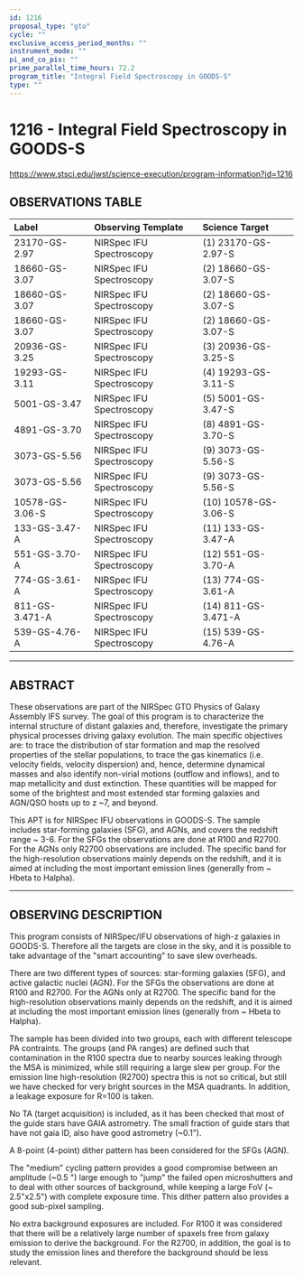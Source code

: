 ```yaml
---
id: 1216
proposal_type: "gto"
cycle: ""
exclusive_access_period_months: ""
instrument_mode: ""
pi_and_co_pis: ""
prime_parallel_time_hours: 72.2
program_title: "Integral Field Spectroscopy in GOODS-S"
type: ""
---
```

# 1216 - Integral Field Spectroscopy in GOODS-S
https://www.stsci.edu/jwst/science-execution/program-information?id=1216
## OBSERVATIONS TABLE
| Label             | Observing Template        | Science Target          |
| :---------------- | :------------------------ | :---------------------- |
| 23170-GS-2.97     | NIRSpec IFU Spectroscopy  | (1) 23170-GS-2.97-S     |
| 18660-GS-3.07     | NIRSpec IFU Spectroscopy  | (2) 18660-GS-3.07-S     |
| 18660-GS-3.07     | NIRSpec IFU Spectroscopy  | (2) 18660-GS-3.07-S     |
| 18660-GS-3.07     | NIRSpec IFU Spectroscopy  | (2) 18660-GS-3.07-S     |
| 20936-GS-3.25     | NIRSpec IFU Spectroscopy  | (3) 20936-GS-3.25-S     |
| 19293-GS-3.11     | NIRSpec IFU Spectroscopy  | (4) 19293-GS-3.11-S     |
| 5001-GS-3.47      | NIRSpec IFU Spectroscopy  | (5) 5001-GS-3.47-S      |
| 4891-GS-3.70      | NIRSpec IFU Spectroscopy  | (8) 4891-GS-3.70-S      |
| 3073-GS-5.56      | NIRSpec IFU Spectroscopy  | (9) 3073-GS-5.56-S      |
| 3073-GS-5.56      | NIRSpec IFU Spectroscopy  | (9) 3073-GS-5.56-S      |
| 10578-GS-3.06-S   | NIRSpec IFU Spectroscopy  | (10) 10578-GS-3.06-S    |
| 133-GS-3.47-A     | NIRSpec IFU Spectroscopy  | (11) 133-GS-3.47-A      |
| 551-GS-3.70-A     | NIRSpec IFU Spectroscopy  | (12) 551-GS-3.70-A      |
| 774-GS-3.61-A     | NIRSpec IFU Spectroscopy  | (13) 774-GS-3.61-A      |
| 811-GS-3.471-A    | NIRSpec IFU Spectroscopy  | (14) 811-GS-3.471-A     |
| 539-GS-4.76-A     | NIRSpec IFU Spectroscopy  | (15) 539-GS-4.76-A      |

---

## ABSTRACT

These observations are part of the NIRSpec GTO Physics of Galaxy Assembly IFS survey. The goal of this program is to characterize the internal structure of distant galaxies and, therefore, investigate the primary physical processes driving galaxy evolution. The main specific objectives are: to trace the distribution of star formation and map the resolved properties of the stellar populations, to trace the gas kinematics (i.e. velocity fields, velocity dispersion) and, hence, determine dynamical masses and also identify non-virial motions (outflow and inflows), and to map metallicity and dust extinction. These quantities will be mapped for some of the brightest and most extended star forming galaxies and AGN/QSO hosts up to z ~7, and beyond.

This APT is for NIRSpec IFU observations in GOODS-S. The sample includes star-forming galaxies (SFG), and AGNs, and covers the redshift range ~ 3-6. For the SFGs the observations are done at R100 and R2700. For the AGNs only R2700 observations are included. The specific band for the high-resolution observations mainly depends on the redshift, and it is aimed at including the most important emission lines (generally from ~ Hbeta to Halpha).

---

## OBSERVING DESCRIPTION

This program consists of NIRSpec/IFU observations of high-z galaxies in GOODS-S. Therefore all the targets are close in the sky, and it is possible to take advantage of the "smart accounting" to save slew overheads.

There are two different types of sources: star-forming galaxies (SFG), and active galactic nuclei (AGN). For the SFGs the observations are done at R100 and R2700. For the AGNs only at R2700. The specific band for the high-resolution observations mainly depends on the redshift, and it is aimed at including the most important emission lines (generally from ~ Hbeta to Halpha).

The sample has been divided into two groups, each with different telescope PA contraints. The groups (and PA ranges) are defined such that contamination in the R100 spectra due to nearby sources leaking through the MSA is minimized, while still requiring a large slew per group. For the emission line high-resolution (R2700) spectra this is not so critical, but still we have checked for very bright sources in the MSA quadrants. In addition, a leakage exposure for R=100 is taken.

No TA (target acquisition) is included, as it has been checked that most of the guide stars have GAIA astrometry. The small fraction of guide stars that have not gaia ID, also have good astrometry (~0.1").

A 8-point (4-point) dither pattern has been considered for the SFGs (AGN).

The "medium" cycling pattern provides a good compromise between an amplitude (~0.5 ") large enough to "jump" the failed open microshutters and to deal with other sources of background, while keeping a large FoV (~ 2.5"x2.5") with complete exposure time. This dither pattern also provides a good sub-pixel sampling.

No extra background exposures are included. For R100 it was considered that there will be a relatively large number of spaxels free from galaxy emission to derive the background. For the R2700, in addition, the goal is to study the emission lines and therefore the background should be less relevant.